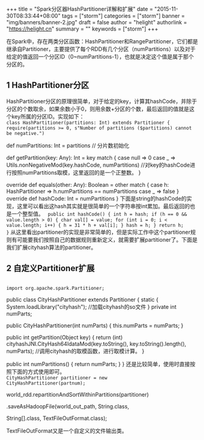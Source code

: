 +++
title = "Spark分区器HashPartitioner详解和扩展"
date = "2015-11-30T08:33:44+08:00"
tags = ["storm"]
categories = ["storm"]
banner = "img/banners/banner-2.jpg"
draft = false
author = "helight"
authorlink = "https://helight.cn"
summary = ""
keywords = ["storm"]
+++

在Spark中，存在两类分区函数：HashPartitioner和RangePartitioner，它们都是继承自Partitioner，主要提供了每个RDD有几个分区（numPartitions）以及对于给定的值返回一个分区ID（0~numPartitions-1），也就是决定这个值是属于那个分区的。
<h2>1 HashPartitioner分区</h2>
HashPartitioner分区的原理很简单，对于给定的key，计算其hashCode，并除于分区的个数取余，如果余数小于0，则用余数+分区的个数，最后返回的值就是这个key所属的分区ID。实现如下：
<code language="java">
class HashPartitioner(partitions: Int) extends Partitioner {
require(partitions &gt;= 0, s"Number of partitions ($partitions) cannot be negative.")</code>

def numPartitions: Int = partitions // 分片数初始化

def getPartition(key: Any): Int = key match {
case null =&gt; 0
case _ =&gt; Utils.nonNegativeMod(key.hashCode, numPartitions)
//对key的hashCode进行按照numPartitions取模，这里返回的是一个正整数。
}

override def equals(other: Any): Boolean = other match {
case h: HashPartitioner =&gt;
h.numPartitions == numPartitions
case _ =&gt;
false
}
override def hashCode: Int = numPartitions
}
下面是string的hashCode的实现，这里可以看出这hash其实就是很简单的一个字符串按int累加。最后返回的也是一个整型值。
<code>
public int hashCode() {
int h = hash;
if (h == 0 &amp;&amp; value.length &gt; 0) {
char val[] = value;
for (int i = 0; i &lt; value.length; i++) {
h = 31 * h + val[i];
}
hash = h;
}
return h;
}</code>
从这里看出partitioner的实现是非常简单的，但是实际工作中这个partitioner规则有可能要我们按照自己的数据规则重新定义，就需要扩展partitioner了。下面是我们扩展cityhash算法的partitioner。
<h2>2 自定义Partitioner扩展</h2>
<code>
import org.apache.spark.Partitioner;</code>

public class CityHashPartitioner extends Partitioner {
static {
System.loadLibrary("cityhash"); //加载cityhash的so文件
}
private int numParts;

public CityHashPartitioner(int numParts) {
this.numParts = numParts;
}

public int getPartition(Object key) {
return (int) cityhashJNI.CityHash64IdataMod(key.toString(), key.toString().length(), numParts);
//调用cityhash的取模函数，进行取模计算。
}

public int numPartitions() {
return numParts;
}
}
还是比较简单，使用时直接按照下面的方式使用即可。
<code>
CityHashPartitioner partitioner = new CityHashPartitioner(partnum);</code>

world_rdd.repartitionAndSortWithinPartitions(partitioner)

.saveAsHadoopFile(world_out_path, String.class,

String[].class, TextFileOutFormat.class);

TextFileOutFormat又是一个自定义的文件输出类。